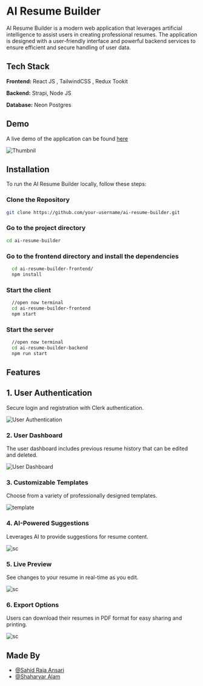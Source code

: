 # AI Resume Builder
AI Resume Builder is a modern web application that leverages artificial intelligence to assist users in creating professional resumes. The application is designed with a user-friendly interface and powerful backend services to ensure efficient and secure handling of user data.

## Tech Stack

**Frontend:** React JS , TailwindCSS , Redux Tookit

**Backend:** Strapi, Node JS

**Database:** Neon Postgres


## Demo

A live demo of the application can be found [here](https://main--ai-resume-builder-07.netlify.app/)

![Thumbnil](path/to/screenshot.png)

## Installation

To run the AI Resume Builder locally, follow these steps:

### Clone the Repository

```bash
git clone https://github.com/your-username/ai-resume-builder.git
```
### Go to the project directory
```bash
cd ai-resume-builder
```
### Go to the frontend directory and install the dependencies
```bash
  cd ai-resume-builder-frontend/
  npm install
```

### Start the client

```bash
  //open now terminal
  cd ai-resume-builder-frontend
  npm start
```

### Start the server

```bash
  //open now terminal
  cd ai-resume-builder-backend
  npm run start
```



## Features

## 1. User Authentication

Secure login and registration with Clerk authentication.

![User Authentication](path/to/authentication-screenshot.png)


### 2. User Dashboard

The user dashboard includes previous resume history that can be edited and deleted.

![User Dashboard](path/to/screenshot.png)


### 3. Customizable Templates

Choose from a variety of professionally designed templates.

![template](path/to/screenshot.png)


### 4. AI-Powered Suggestions

Leverages AI to provide suggestions for resume content.

![sc](path/to/screenshot.png)


### 5. Live Preview

See changes to your resume in real-time as you edit.

![sc](path/to/screenshot.png)


### 6. Export Options

Users can download their resumes in PDF format for easy sharing and printing.

![sc](path/to/screenshot.png)



## Made By

- [@Sahid Raja Ansari](https://www.linkedin.com/in/sahidrajaansari/)
- [@Shaharyar Alam](https://www.linkedin.com/in/shaharyar-alam-305322208/) 

